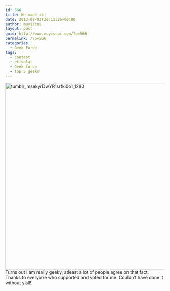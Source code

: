 ```yaml
---
id: 566
title: We made it!
date: 2013-09-03T20:11:26+00:00
author: muyiscoi
layout: post
guid: http://www.muyiscoi.com/?p=566
permalink: /?p=566
categories:
  - Geek Force
tags:
  - contest
  - etisalat
  - Geek force
  - top 5 geeks
---
```

[<img class="aligncenter size-medium wp-image-567" src="http://www.muyiscoi.com/blog/wp-content/uploads/2013/09/tumblr_msekyrDwYR1srfki0o1_1280-580x587.jpg" alt="tumblr_msekyrDwYR1srfki0o1_1280" width="580" height="587" srcset="https://muyiscoi.com/blog/wp-content/uploads/2013/09/tumblr_msekyrDwYR1srfki0o1_1280-580x587.jpg 580w, https://muyiscoi.com/blog/wp-content/uploads/2013/09/tumblr_msekyrDwYR1srfki0o1_1280.jpg 800w" sizes="(max-width: 580px) 100vw, 580px" />](http://www.muyiscoi.com/blog/wp-content/uploads/2013/09/tumblr_msekyrDwYR1srfki0o1_1280.jpg)Turns out I am really geeky, atleast a lot of people agree on that fact. Thanks to everyone who supported and voted for me. Couldn&#8217;t have done it without y&#8217;all!